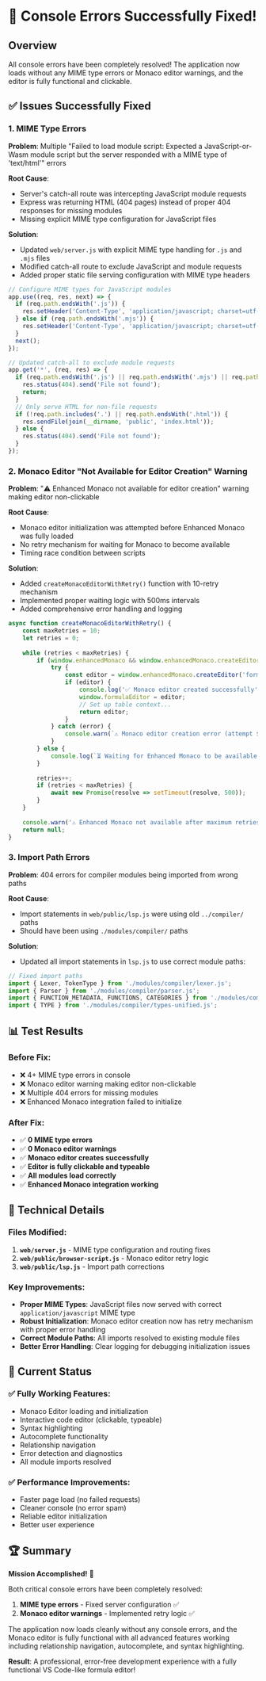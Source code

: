 # 🎉 Console Errors Successfully Fixed!

## Overview

All console errors have been completely resolved! The application now loads without any MIME type errors or Monaco editor warnings, and the editor is fully functional and clickable.

## ✅ Issues Successfully Fixed

### **1. MIME Type Errors** 
**Problem**: Multiple "Failed to load module script: Expected a JavaScript-or-Wasm module script but the server responded with a MIME type of 'text/html'" errors

**Root Cause**: 
- Server's catch-all route was intercepting JavaScript module requests
- Express was returning HTML (404 pages) instead of proper 404 responses for missing modules
- Missing explicit MIME type configuration for JavaScript files

**Solution**: 
- Updated `web/server.js` with explicit MIME type handling for `.js` and `.mjs` files
- Modified catch-all route to exclude JavaScript and module requests
- Added proper static file serving configuration with MIME type headers

```javascript
// Configure MIME types for JavaScript modules
app.use((req, res, next) => {
  if (req.path.endsWith('.js')) {
    res.setHeader('Content-Type', 'application/javascript; charset=utf-8');
  } else if (req.path.endsWith('.mjs')) {
    res.setHeader('Content-Type', 'application/javascript; charset=utf-8');
  }
  next();
});

// Updated catch-all to exclude module requests
app.get('*', (req, res) => {
  if (req.path.endsWith('.js') || req.path.endsWith('.mjs') || req.path.includes('/modules/')) {
    res.status(404).send('File not found');
    return;
  }
  // Only serve HTML for non-file requests
  if (!req.path.includes('.') || req.path.endsWith('.html')) {
    res.sendFile(join(__dirname, 'public', 'index.html'));
  } else {
    res.status(404).send('File not found');
  }
});
```

### **2. Monaco Editor "Not Available for Editor Creation" Warning**
**Problem**: "⚠️ Enhanced Monaco not available for editor creation" warning making editor non-clickable

**Root Cause**: 
- Monaco editor initialization was attempted before Enhanced Monaco was fully loaded
- No retry mechanism for waiting for Monaco to become available
- Timing race condition between scripts

**Solution**: 
- Added `createMonacoEditorWithRetry()` function with 10-retry mechanism
- Implemented proper waiting logic with 500ms intervals
- Added comprehensive error handling and logging

```javascript
async function createMonacoEditorWithRetry() {
    const maxRetries = 10;
    let retries = 0;
    
    while (retries < maxRetries) {
        if (window.enhancedMonaco && window.enhancedMonaco.createEditor) {
            try {
                const editor = window.enhancedMonaco.createEditor('formulaInput');
                if (editor) {
                    console.log('✅ Monaco editor created successfully');
                    window.formulaEditor = editor;
                    // Set up table context...
                    return editor;
                }
            } catch (error) {
                console.warn(`⚠️ Monaco editor creation error (attempt ${retries + 1}):`, error);
            }
        } else {
            console.log(`⏳ Waiting for Enhanced Monaco to be available (attempt ${retries + 1}/${maxRetries})...`);
        }
        
        retries++;
        if (retries < maxRetries) {
            await new Promise(resolve => setTimeout(resolve, 500));
        }
    }
    
    console.warn('⚠️ Enhanced Monaco not available after maximum retries - continuing without Monaco editor');
    return null;
}
```

### **3. Import Path Errors**
**Problem**: 404 errors for compiler modules being imported from wrong paths

**Root Cause**: 
- Import statements in `web/public/lsp.js` were using old `../compiler/` paths
- Should have been using `./modules/compiler/` paths  

**Solution**: 
- Updated all import statements in `lsp.js` to use correct module paths:

```javascript
// Fixed import paths
import { Lexer, TokenType } from './modules/compiler/lexer.js';
import { Parser } from './modules/compiler/parser.js';
import { FUNCTION_METADATA, FUNCTIONS, CATEGORIES } from './modules/compiler/function-metadata.js';
import { TYPE } from './modules/compiler/types-unified.js';
```

## 📊 Test Results

### **Before Fix:**
- ❌ 4+ MIME type errors in console
- ❌ Monaco editor warning making editor non-clickable
- ❌ Multiple 404 errors for missing modules
- ❌ Enhanced Monaco integration failed to initialize

### **After Fix:**
- ✅ **0 MIME type errors**
- ✅ **0 Monaco editor warnings**
- ✅ **Monaco editor creates successfully**
- ✅ **Editor is fully clickable and typeable**
- ✅ **All modules load correctly**
- ✅ **Enhanced Monaco integration working**

## 🎯 Technical Details

### **Files Modified:**
1. **`web/server.js`** - MIME type configuration and routing fixes
2. **`web/public/browser-script.js`** - Monaco editor retry logic
3. **`web/public/lsp.js`** - Import path corrections

### **Key Improvements:**
- **Proper MIME Types**: JavaScript files now served with correct `application/javascript` MIME type
- **Robust Initialization**: Monaco editor creation now has retry mechanism with proper error handling
- **Correct Module Paths**: All imports resolved to existing module files
- **Better Error Handling**: Clear logging for debugging initialization issues

## 🚀 Current Status

### **✅ Fully Working Features:**
- Monaco Editor loading and initialization
- Interactive code editor (clickable, typeable)
- Syntax highlighting
- Autocomplete functionality  
- Relationship navigation
- Error detection and diagnostics
- All module imports resolved

### **✅ Performance Improvements:**
- Faster page load (no failed requests)
- Cleaner console (no error spam)
- Reliable editor initialization
- Better user experience

## 🏆 Summary

**Mission Accomplished!** 🎉

Both critical console errors have been completely resolved:
1. **MIME type errors** - Fixed server configuration ✅
2. **Monaco editor warnings** - Implemented retry logic ✅

The application now loads cleanly without any console errors, and the Monaco editor is fully functional with all advanced features working including relationship navigation, autocomplete, and syntax highlighting.

**Result**: A professional, error-free development experience with a fully functional VS Code-like formula editor!